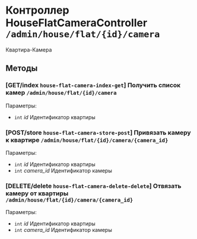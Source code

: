 # Контроллер HouseFlatCameraController `/admin/house/flat/{id}/camera`

Квартира-Камера

## Методы

### [GET/index `house-flat-camera-index-get`] Получить список камер `/admin/house/flat/{id}/camera`

Параметры: 

- `int` *id* Идентификатор квартиры

### [POST/store `house-flat-camera-store-post`] Привязать камеру к квартире `/admin/house/flat/{id}/camera/{camera_id}`

Параметры: 

- `int` *id* Идентификатор квартиры
- `int` *camera_id* Идентификатор камеры

### [DELETE/delete `house-flat-camera-delete-delete`] Отвязать камеру от квартиры `/admin/house/flat/{id}/camera/{camera_id}`

Параметры: 

- `int` *id* Идентификатор квартиры
- `int` *camera_id* Идентификатор камеры
